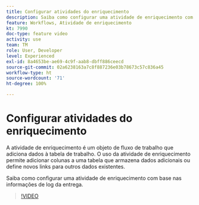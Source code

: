 ```yaml
---
title: Configurar atividades do enriquecimento
description: Saiba como configurar uma atividade de enriquecimento com base nas informações de log da entrega.
feature: Workflows, Atividade de enriquecimento
kt: 7990
doc-type: feature video
activity: use
team: TM
role: User, Developer
level: Experienced
exl-id: 8a4653be-ae69-4c9f-aab8-dbff886ceecd
source-git-commit: 02a6238163a7c8f887236e03b78673c57c836a45
workflow-type: ht
source-wordcount: '71'
ht-degree: 100%

---
```


# Configurar atividades do enriquecimento

A atividade de enriquecimento é um objeto de fluxo de trabalho que adiciona dados à tabela de trabalho. O uso da atividade de enriquecimento permite adicionar colunas a uma tabela que armazena dados adicionais ou define novos links para outros dados existentes.

Saiba como configurar uma atividade de enriquecimento com base nas informações de log da entrega.

>[!VIDEO](https://video.tv.adobe.com/v/25193?quality=12)
